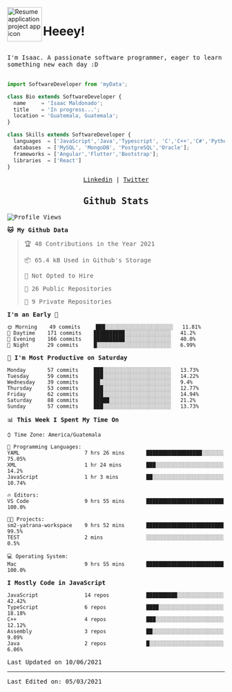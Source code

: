 <img align="left" width="80" height="80" src="https://raw.githubusercontent.com/sidbelbase/sidbelbase/master/wave.gif" alt="Resume application project app icon">

# Heeey!
 
</br>
 
<samp>
I'm Isaac. A passionate software programmer, eager to learn something new each day :D
</samp>
</br></br>



```js
import SoftwareDeveloper from 'myData';

class Bio extends SoftwareDeveloper {
  name     = 'Isaac Maldonado';
  title    = 'In progress...';
  location = 'Guatemala, Guatemala';
}

class Skills extends SoftwareDeveloper {
  languages  = ['JavaScript','Java','Typescript', 'C','C++','C#','Python','Assembly','Dart','Go'];
  databases  = ['MySQL', 'MongoDB', 'PostgreSQL','Oracle'];
  frameworks = ['Angular','Flutter','Bootstrap'];
  libraries  = ['React']
}
```

</p>
<samp>
<p align="center">
<a href="www.linkedin.com/in/isaac-maldonado-4745b2194">Linkedin</a> | <a href="https://twitter.com/Anaklusmos99">Twitter</a>
</p>

<h2 align="center"><samp>Github Stats</samp></h2>

<!--START_SECTION:waka-->
![Profile Views](http://img.shields.io/badge/Profile%20Views-2-blue)

**🐱 My Github Data** 

> 🏆 48 Contributions in the Year 2021
 > 
> 📦 65.4 kB Used in Github's Storage 
 > 
> 🚫 Not Opted to Hire
 > 
> 📜 26 Public Repositories 
 > 
> 🔑 9 Private Repositories  
 > 
**I'm an Early 🐤** 

```text
🌞 Morning    49 commits     ███░░░░░░░░░░░░░░░░░░░░░░   11.81% 
🌆 Daytime    171 commits    ██████████░░░░░░░░░░░░░░░   41.2% 
🌃 Evening    166 commits    ██████████░░░░░░░░░░░░░░░   40.0% 
🌙 Night      29 commits     █░░░░░░░░░░░░░░░░░░░░░░░░   6.99%

```
📅 **I'm Most Productive on Saturday** 

```text
Monday       57 commits     ███░░░░░░░░░░░░░░░░░░░░░░   13.73% 
Tuesday      59 commits     ███░░░░░░░░░░░░░░░░░░░░░░   14.22% 
Wednesday    39 commits     ██░░░░░░░░░░░░░░░░░░░░░░░   9.4% 
Thursday     53 commits     ███░░░░░░░░░░░░░░░░░░░░░░   12.77% 
Friday       62 commits     ███░░░░░░░░░░░░░░░░░░░░░░   14.94% 
Saturday     88 commits     █████░░░░░░░░░░░░░░░░░░░░   21.2% 
Sunday       57 commits     ███░░░░░░░░░░░░░░░░░░░░░░   13.73%

```


📊 **This Week I Spent My Time On** 

```text
⌚︎ Time Zone: America/Guatemala

💬 Programming Languages: 
YAML                     7 hrs 26 mins       ██████████████████░░░░░░░   75.05% 
XML                      1 hr 24 mins        ███░░░░░░░░░░░░░░░░░░░░░░   14.2% 
JavaScript               1 hr 3 mins         ██░░░░░░░░░░░░░░░░░░░░░░░   10.74%

🔥 Editors: 
VS Code                  9 hrs 55 mins       █████████████████████████   100.0%

🐱‍💻 Projects: 
sm2-yatrana-workspace    9 hrs 52 mins       █████████████████████████   99.5% 
TEST                     2 mins              ░░░░░░░░░░░░░░░░░░░░░░░░░   0.5%

💻 Operating System: 
Mac                      9 hrs 55 mins       █████████████████████████   100.0%

```

**I Mostly Code in JavaScript** 

```text
JavaScript               14 repos            ██████████░░░░░░░░░░░░░░░   42.42% 
TypeScript               6 repos             ████░░░░░░░░░░░░░░░░░░░░░   18.18% 
C++                      4 repos             ███░░░░░░░░░░░░░░░░░░░░░░   12.12% 
Assembly                 3 repos             ██░░░░░░░░░░░░░░░░░░░░░░░   9.09% 
Java                     2 repos             █░░░░░░░░░░░░░░░░░░░░░░░░   6.06%

```



 Last Updated on 10/06/2021
<!--END_SECTION:waka-->

------

Last Edited on: 05/03/2021

